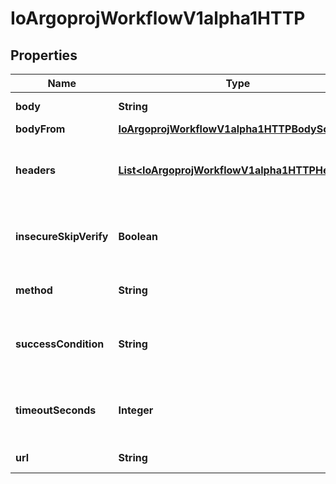 

# IoArgoprojWorkflowV1alpha1HTTP


## Properties

Name | Type | Description | Notes
------------ | ------------- | ------------- | -------------
**body** | **String** | Body is content of the HTTP Request |  [optional]
**bodyFrom** | [**IoArgoprojWorkflowV1alpha1HTTPBodySource**](IoArgoprojWorkflowV1alpha1HTTPBodySource.md) |  |  [optional]
**headers** | [**List&lt;IoArgoprojWorkflowV1alpha1HTTPHeader&gt;**](IoArgoprojWorkflowV1alpha1HTTPHeader.md) | Headers are an optional list of headers to send with HTTP requests |  [optional]
**insecureSkipVerify** | **Boolean** | InsecureSkipVerify is a bool when if set to true will skip TLS verification for the HTTP client |  [optional]
**method** | **String** | Method is HTTP methods for HTTP Request |  [optional]
**successCondition** | **String** | SuccessCondition is an expression if evaluated to true is considered successful |  [optional]
**timeoutSeconds** | **Integer** | TimeoutSeconds is request timeout for HTTP Request. Default is 30 seconds |  [optional]
**url** | **String** | URL of the HTTP Request | 



